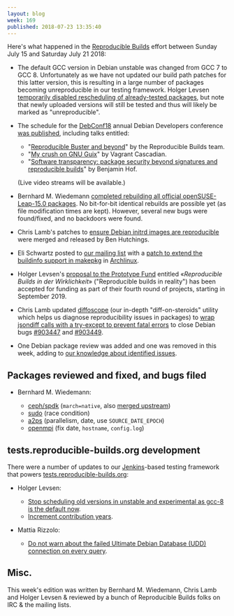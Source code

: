 ```yaml
---
layout: blog
week: 169
published: 2018-07-23 13:35:40
---
```


Here's what happened in the [Reproducible Builds](https://reproducible-builds.org) effort between Sunday July 15 and Saturday July 21 2018:

* The default GCC version in Debian unstable was changed from GCC 7 to GCC 8. Unfortunately as we have not updated our build path patches for this latter version, this is resulting in a large number of packages becoming unreproducible in our testing framework. Holger Levsen [temporarily disabled rescheduling of already-tested packages](https://salsa.debian.org/qa/jenkins.debian.net/commit/53fc8962), but note that newly uploaded versions will still be tested and thus will likely be marked as "unreproducible".

* The schedule for the [DebConf18](https://debconf18.debconf.org/) annual Debian Developers conference [was published](https://debconf18.debconf.org/schedule/), including talks entitled:

  * "[Reproducible Buster and beyond](https://debconf18.debconf.org/talks/80-reproducible-buster-and-beyond/)" by the Reproducible Builds team.
  * "[My crush on GNU Guix](https://debconf18.debconf.org/talks/99-my-crush-on-gnu-guix/)" by Vagrant Cascadian.
  * "[Software transparency: package security beyond signatures and reproducible builds](https://debconf18.debconf.org/talks/104-software-transparency-package-security-beyond-signatures-and-reproducible-builds/)" by Benjamin Hof.

  (Live video streams will be available.)

* Bernhard M. Wiedemann [completed rebuilding all official openSUSE-Leap-15.0 packages](https://lists.opensuse.org/opensuse-factory/2018-07/msg00119.html). No bit-for-bit identical rebuilds are possible yet (as file modification times are kept). However, several new bugs were found/fixed, and no backdoors were found.

* Chris Lamb's patches to [ensure Debian initrd images are reproducible](https://bugs.debian.org/845034) were merged and released by Ben Hutchings.

* Eli Schwartz posted to [our mailing list](https://lists.reproducible-builds.org/pipermail/rb-general/) with a [patch to extend the buildinfo support in makepkg](https://lists.reproducible-builds.org/pipermail/rb-general/2018-July/001083.html) in [Archlinux](https://www.archlinux.org/).

* Holger Levsen's [proposal to the Prototype Fund](https://prototypefund.de/project/reproducible-builds-in-der-wirklichkeit/) entitled «*Reproducible Builds in der Wirklichkeit*» ("Reproducible builds in reality") has been accepted for funding as part of their fourth round of projects, starting in September 2019.

* Chris Lamb updated [diffoscope](https://diffoscope.org) (our in-depth "diff-on-steroids" utility which helps us diagnose reproducibility issues in packages) to [wrap jsondiff calls with a try-except to prevent fatal errors](https://salsa.debian.org/reproducible-builds/diffoscope/commit/794f815) to close Debian bugs [#903447](https://bugs.debian.org/903447) and [#903449](https://bugs.debian.org/903449).

* One Debian package review was added and one was removed in this week, adding to [our knowledge about identified issues](https://tests.reproducible-builds.org/debian/index_issues.html).


Packages reviewed and fixed, and bugs filed
-------------------------------------------

* Bernhard M. Wiedemann:

    * [ceph/spdk](http://bugzilla.opensuse.org/show_bug.cgi?id=1101262) (`march=native`, also [merged upstream](https://github.com/ceph/ceph/pull/23078))
    * [sudo](https://bugzilla.sudo.ws/show_bug.cgi?id=842) (race condition)
    * [a2ps](https://build.opensuse.org/request/show/623107) (parallelism, date, use `SOURCE_DATE_EPOCH`)
    * [openmpi](https://build.opensuse.org/request/show/623140) (fix date, `hostname`, `config.log`)


tests.reproducible-builds.org development
-----------------------------------------

There were a number of updates to our [Jenkins](https://jenkins.io/)-based testing framework that powers [tests.reproducible-builds.org](https://tests.reproducible-builds.org/):

* Holger Levsen:
    * [Stop scheduling old versions in unstable and experimental as gcc-8 is the default now](https://salsa.debian.org/qa/jenkins.debian.net/commit/53fc8962).
    * [Increment contribution years](https://salsa.debian.org/qa/jenkins.debian.net/commit/34b18d54).

* Mattia Rizzolo:
    * [Do not warn about the failed Ultimate Debian Database (UDD) connection on every query](https://salsa.debian.org/qa/jenkins.debian.net/commit/18346336).


Misc.
-----

This week's edition was written by Bernhard M. Wiedemann, Chris Lamb and Holger Levsen & reviewed by a bunch of Reproducible Builds folks on IRC & the mailing lists.
